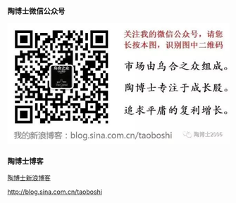 

### 陶博士微信公众号

![taoboshi](taoboshi.jpg)



### 陶博士博客

[陶博士新浪博客](http://blog.sina.com.cn/taoboshi)

http://blog.sina.com.cn/taoboshi



